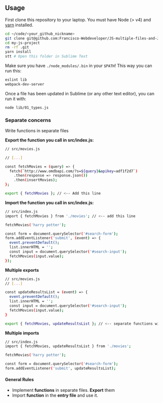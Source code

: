 ## Usage

First clone this repository to your laptop. You must have Node (> v4) and [yarn](https://yarnpkg.com/lang/en/docs/install/) installed.

```bash
cd ~/code/<your_github_nickname>
git clone git@github.com:Francisco-Webdeveloper/JS-multiple-files-and-JS-plugins-Demo.git
cd my-js-project
rm -rf .git
yarn install
stt # Open this folder in Sublime Text
```

Make sure you have `./node_modules/.bin` in your `$PATH`! This way you can run this:

```bash
eslint lib
webpack-dev-server
```

Once a file has been updated in Sublime (or any other text editor), you can run it with:

```bash
node lib/01_types.js
```

### Separate concerns

Write functions in separate files

**Export the function you call in src/index.js:**
```bash
// src/movies.js

// [...]

const fetchMovies = (query) => {
  fetch(`http://www.omdbapi.com/?s=${query}&apikey=adf1f2d7`)
    .then(response => response.json())
    .then(insertMovies);
};

export { fetchMovies }; // <-- Add this line
```
**Import the function you call in src/index.js:**
```bash
// src/index.js
import { fetchMovies } from './movies'; // <-- add this line

fetchMovies('harry potter');

const form = document.querySelector('#search-form');
form.addEventListener('submit', (event) => {
  event.preventDefault();
  list.innerHTML = '';
  const input = document.querySelector('#search-input');
  fetchMovies(input.value);
});
```
**Multiple exports**
```bash
// src/movies.js
// [...]

const updateResultsList = (event) => {
  event.preventDefault();
  list.innerHTML = '';
  const input = document.querySelector('#search-input');
  fetchMovies(input.value);
}

export { fetchMovies, updateResultsList }; // <-- separate functions with a coma
```
**Multiple imports**
```bash
// src/index.js
import { fetchMovies, updateResultsList } from './movies';

fetchMovies('harry potter');

const form = document.querySelector('#search-form');
form.addEventListener('submit', updateResultsList);
```

#### General Rules
* Implement **functions** in separate files. **Export** them
* Import **function** in the **entry file** and use it.
